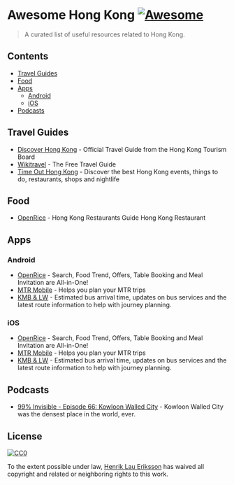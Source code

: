 # Awesome Hong Kong [![Awesome](https://cdn.rawgit.com/sindresorhus/awesome/d7305f38d29fed78fa85652e3a63e154dd8e8829/media/badge.svg)](https://github.com/sindresorhus/awesome)

> A curated list of useful resources related to Hong Kong.

## Contents

- [Travel Guides](#travel-guides)
- [Food](#food)
- [Apps](#apps)
  - [Android](#android)
  - [iOS](#ios)
- [Podcasts](#podcasts)

## Travel Guides

- [Discover Hong Kong](http://www.discoverhongkong.com) - Official Travel Guide from the Hong Kong Tourism Board
- [Wikitravel](http://wikitravel.org/en/Hong_Kong) - The Free Travel Guide
- [Time Out Hong Kong](https://www.timeout.com/hong-kong) - Discover the best Hong Kong events, things to do, restaurants, shops and nightlife

## Food

- [OpenRice](http://www.openrice.com/en/hongkong) - Hong Kong Restaurants Guide Hong Kong Restaurant

## Apps

### Android

- [OpenRice](https://play.google.com/store/apps/details?id=com.openrice.android) - Search, Food Trend, Offers, Table Booking and Meal Invitation are All-in-One!
- [MTR Mobile](https://play.google.com/store/apps/details?id=com.mtr.mtrmobile) - Helps you plan your MTR trips
- [KMB & LW](https://play.google.com/store/apps/details?id=com.mobilesoft.kmb.mobile) - Estimated bus arrival time, updates on bus services and the latest route information to help with journey planning.

### iOS

- [OpenRice](https://itunes.apple.com/hk/app/openrice/id310663323) - Search, Food Trend, Offers, Table Booking and Meal Invitation are All-in-One!
- [MTR Mobile](https://itunes.apple.com/hk/app/mtr-mobile/id369295276) - Helps you plan your MTR trips
- [KMB & LW](https://itunes.apple.com/hk/app/kmb-lw/id424571905) - Estimated bus arrival time, updates on bus services and the latest route information to help with journey planning.

## Podcasts

- [99% Invisible - Episode 66: Kowloon Walled City](http://99percentinvisible.org/episode/episode-66-kowloon-walled-city/) - Kowloon Walled City was the densest place in the world, ever.

## License

[![CC0](http://mirrors.creativecommons.org/presskit/buttons/88x31/svg/cc-zero.svg)](https://creativecommons.org/publicdomain/zero/1.0/)

To the extent possible under law, [Henrik Lau Eriksson](http://henrik.laueriksson.com) has waived all copyright and related or neighboring rights to this work.
